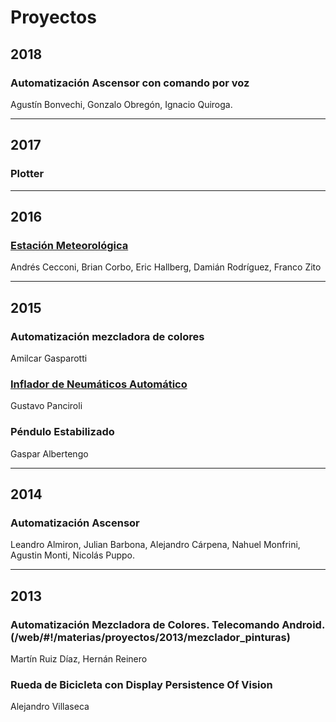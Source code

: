 # Proyectos 

## 2018
### Automatización Ascensor con comando por voz
  Agustín Bonvechi, Gonzalo Obregón, Ignacio Quiroga.

  
--- 
## 2017  
### Plotter
  
---  

## 2016 
### [Estación Meteorológica](/web/#!/materias/proyectos/2016/estacion)
  Andrés Cecconi, Brian Corbo, Eric Hallberg, Damián Rodríguez, Franco Zito  
  
--- 

## 2015 
### Automatización mezcladora de colores  
  Amilcar Gasparotti  

### [Inflador de Neumáticos Automático](/web/#!/materias/proyectos/2015/inflador)
  Gustavo Panciroli
  
### Péndulo Estabilizado  
  Gaspar Albertengo  
  
---  

## 2014 
### Automatización Ascensor  
Leandro Almiron, Julian Barbona, Alejandro Cárpena, Nahuel Monfrini, Agustin Monti, Nicolás Puppo.

---  

## 2013 
### Automatización Mezcladora de Colores. Telecomando Android.(/web/#!/materias/proyectos/2013/mezclador_pinturas)
  Martín Ruiz Díaz, Hernán Reinero
  
### Rueda de Bicicleta con Display Persistence Of Vision  
  Alejandro Villaseca 
